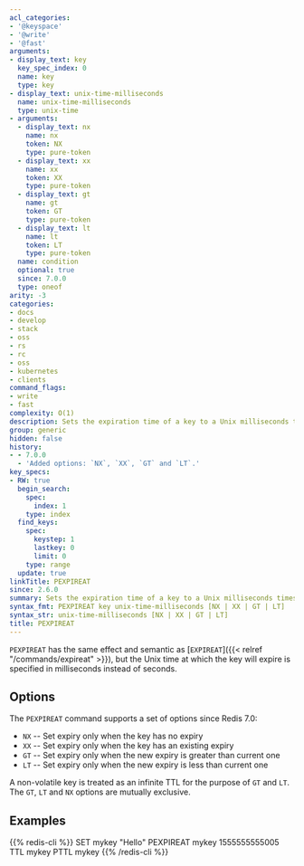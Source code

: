 ```yaml
---
acl_categories:
- '@keyspace'
- '@write'
- '@fast'
arguments:
- display_text: key
  key_spec_index: 0
  name: key
  type: key
- display_text: unix-time-milliseconds
  name: unix-time-milliseconds
  type: unix-time
- arguments:
  - display_text: nx
    name: nx
    token: NX
    type: pure-token
  - display_text: xx
    name: xx
    token: XX
    type: pure-token
  - display_text: gt
    name: gt
    token: GT
    type: pure-token
  - display_text: lt
    name: lt
    token: LT
    type: pure-token
  name: condition
  optional: true
  since: 7.0.0
  type: oneof
arity: -3
categories:
- docs
- develop
- stack
- oss
- rs
- rc
- oss
- kubernetes
- clients
command_flags:
- write
- fast
complexity: O(1)
description: Sets the expiration time of a key to a Unix milliseconds timestamp.
group: generic
hidden: false
history:
- - 7.0.0
  - 'Added options: `NX`, `XX`, `GT` and `LT`.'
key_specs:
- RW: true
  begin_search:
    spec:
      index: 1
    type: index
  find_keys:
    spec:
      keystep: 1
      lastkey: 0
      limit: 0
    type: range
  update: true
linkTitle: PEXPIREAT
since: 2.6.0
summary: Sets the expiration time of a key to a Unix milliseconds timestamp.
syntax_fmt: PEXPIREAT key unix-time-milliseconds [NX | XX | GT | LT]
syntax_str: unix-time-milliseconds [NX | XX | GT | LT]
title: PEXPIREAT
---
```

`PEXPIREAT` has the same effect and semantic as [`EXPIREAT`]({{< relref "/commands/expireat" >}}), but the Unix time at
which the key will expire is specified in milliseconds instead of seconds.

## Options

The `PEXPIREAT` command supports a set of options since Redis 7.0:

* `NX` -- Set expiry only when the key has no expiry
* `XX` -- Set expiry only when the key has an existing expiry
* `GT` -- Set expiry only when the new expiry is greater than current one
* `LT` -- Set expiry only when the new expiry is less than current one

A non-volatile key is treated as an infinite TTL for the purpose of `GT` and `LT`.
The `GT`, `LT` and `NX` options are mutually exclusive.

## Examples

{{% redis-cli %}}
SET mykey "Hello"
PEXPIREAT mykey 1555555555005
TTL mykey
PTTL mykey
{{% /redis-cli %}}

